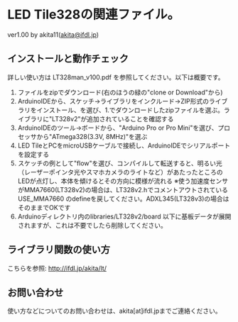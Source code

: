 # LED Tile328の関連ファイル。

ver1.00 by akita11(akita@ifdl.jp)

## インストールと動作チェック

詳しい使い方は LT328man_v100.pdf を参照してください。以下は概要です。

1. ファイルをzipでダウンロード(右のほうの緑の"clone or Download"から)
2. ArduinoIDEから、スケッチ→ライブラリをインクルード→ZIP形式のライブラリをインストール、を選び、1.でダウンロードしたzipファイルを選ぶ。ライブラリに"LT328v2"が追加されていることを確認する
3. ArduinoIDEのツール→ボードから、"Arduino Pro or Pro Mini"を選び、プロセッサから"ATmega328(3.3V, 8MHz)"を選ぶ
4. LED TileとPCをmicroUSBケーブルで接続し、ArduinoIDEでシリアルポートを設定する
5. スケッチの例として"flow"を選び、コンパイルして転送すると、明るい光（レーザーポインタ光やスマホカメラのライトなど）があたったところのLEDが点灯し、本体を傾けるとその方向に模様が流れる ※使う加速度センサがMMA7660(LT328v2)の場合は、LT328v2.hでコメントアウトされている USE_MMA7660 のdefineを戻してください。ADXL345(LT328v3)の場合はそのままでOKです
6. Arduinoディレクトリ内のlibraries/LT328v2/board 以下に基板データが展開されますが、これは不要でしたら削除してください。

## ライブラリ関数の使い方

こちらを参照: http://ifdl.jp/akita/lt/

## お問い合わせ

使い方などについてのお問い合わせは、akita[at]ifdl.jpまでご連絡ください。
